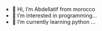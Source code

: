 - 👋 Hi, I’m Abdellatif from morocco
- 👀 I’m interested in programming...
- 🌱 I’m currently learning python ...

